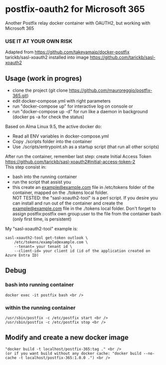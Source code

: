 # postfix-oauth2 for Microsoft 365 
Another Postfix relay docker container with OAUTH2, but working with Microsoft 365

### USE IT AT YOUR OWN RISK

Adapted from https://github.com/takeyamajp/docker-postfix <br />
tarickb/sasl-xoauth2 installed into image https://github.com/tarickb/sasl-xoauth2 <br />

## Usage (work in progres) <br />
- clone the project (git clone https://github.com/mauroreggio/postfix-365.git) <br />
- edit docker-compose.yml with right parameters <br />
- run "docker-compose up" for interactive log on console or <br />
- run "docker-compose up -d" for run like a daemon in background (docker ps -a for check the status) <br />

Based on Alma Linux 9.5, the active docker do:
- Read all ENV variables in docker-compose.yml <br />
- Copy ./scripts folder into the container <br />
- Use ./scripts/entrypoint.sh as a startup script (that run all other scripts)

After run the container, remember last step: create Initial Access Token <br />
https://github.com/tarickb/sasl-xoauth2#initial-access-token-2 <br />
This step consist in: <br />
- bash into the running container
- run the script that assist you
- this create an example@example.com file in /etc/tokens folder of the container, mapped on the ./tokens local folder. <br />
NOT TESTED: the "sasl-xoauth2-tool" is a perl script. If you desire you can install and run out of the container and create the example@example.com file in the ./tokens local folder. Don't forget to assign postfix:postfix own group:user to the file from the container bash (only first time, is persistent) <br />

My "sasl-xoauth2-tool" example is:

```
sasl-xoauth2-tool get-token outlook \
    /etc/tokens/example@example.com \
    --tenant= your tenant id \
    --client-id= your client id (id of the application created on Azure Entra ID)
```

## Debug <br />
### bash into running container
```
docker exec -it postfix bash <br />
```

### within the running container
```
/usr/sbin/postfix -c /etc/postfix start <br />
/usr/sbin/postfix -c /etc/postfix stop <br />
```

## Modify and create a new docker image <br />
```
"docker build -t localhost/postfix-365:tag ." <br />
(or if you want build without any docker cache: "docker build --no-cache -t localhost/postfix-365:1.0.0 .") <br />
```
<br />
<br />




